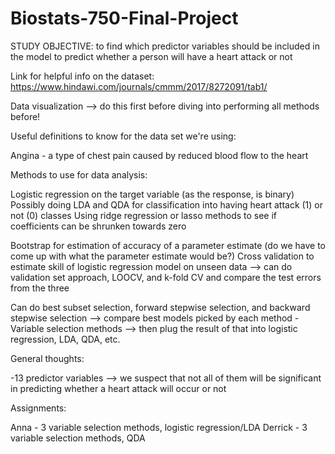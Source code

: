 # Biostats-750-Final-Project

STUDY OBJECTIVE: to find which predictor variables should be included in the model to predict whether a person will have a heart attack or not

Link for helpful info on the dataset: https://www.hindawi.com/journals/cmmm/2017/8272091/tab1/

Data visualization --> do this first before diving into performing all methods before!

Useful definitions to know for the data set we're using:

Angina - a type of chest pain caused by reduced blood flow to the heart

Methods to use for data analysis:

Logistic regression on the target variable (as the response, is binary)
Possibly doing LDA and QDA for classification into having heart attack (1) or not (0) classes
Using ridge regression or lasso methods to see if coefficients can be shrunken towards zero

Bootstrap for estimation of accuracy of a parameter estimate (do we have to come up with what the parameter estimate would be?)
Cross validation to estimate skill of logistic regression model on unseen data --> can do validation set approach, LOOCV, and k-fold CV and compare the test errors from the three

Can do best subset selection, forward stepwise selection, and backward stepwise selection --> compare best models picked by each method
-Variable selection methods --> then plug the result of that into logistic regression, LDA, QDA, etc. 

General thoughts:

-13 predictor variables --> we suspect that not all of them will be significant in predicting whether a heart attack will occur or not

Assignments:

Anna - 3 variable selection methods, logistic regression/LDA
Derrick - 3 variable selection methods, QDA
